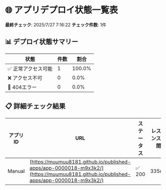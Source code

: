 # 🌐 アプリデプロイ状態一覧表

**最終チェック**: 2025/7/27 7:16:22
**チェック件数**: 1件

## 📊 デプロイ状態サマリー

| 状態 | 件数 | 割合 |
|------|------|------|
| ✅ 正常アクセス可能 | 1 | 100.0% |
| ❌ アクセス不可 | 0 | 0.0% |
| 🚨 404エラー | 0 | 0.0% |

## 📋 詳細チェック結果

| アプリID | URL | ステータス | レスポンス時間 | 最終確認 |
|----------|-----|------------|----------------|----------|
| Manual | [https://muumuu8181.github.io/published-apps/app-0000018-m9x3k2/](https://muumuu8181.github.io/published-apps/app-0000018-m9x3k2/) | ✅ 200 | 335ms | 2025/7/27 7:16:22 |
